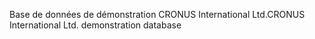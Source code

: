 <span data-ttu-id="18446-101">Base de données de démonstration CRONUS International Ltd.</span><span class="sxs-lookup"><span data-stu-id="18446-101">CRONUS International Ltd. demonstration database</span></span>
